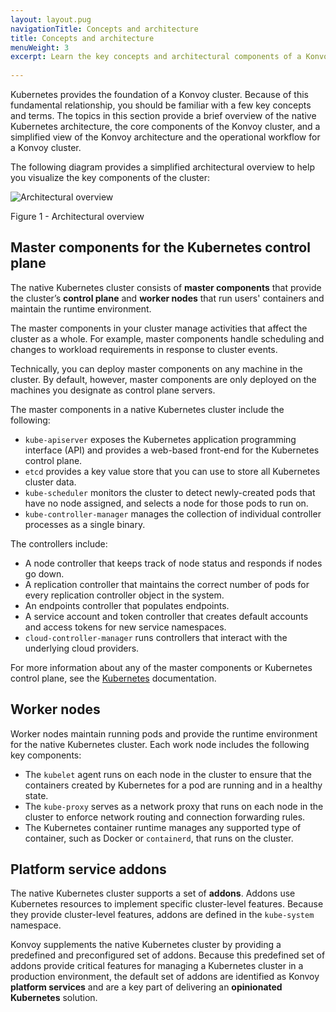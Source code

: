 ```yaml
---
layout: layout.pug
navigationTitle: Concepts and architecture
title: Concepts and architecture
menuWeight: 3
excerpt: Learn the key concepts and architectural components of a Konvoy cluster
 
---
```


Kubernetes provides the foundation of a Konvoy cluster.
Because of this fundamental relationship, you should be familiar with a few key concepts and terms.
The topics in this section provide a brief overview of the native Kubernetes architecture, the core components of the Konvoy cluster, and a simplified view of the Konvoy architecture and the operational workflow for a Konvoy cluster.

The following diagram provides a simplified architectural overview to help you visualize the key components of the cluster:

![Architectural overview](../img/Konvoy-arch-diagram.png)

Figure 1 - Architectural overview

## Master components for the Kubernetes control plane

The native Kubernetes cluster consists of **master components** that provide the cluster’s **control plane** and **worker nodes** that run users' containers and maintain the runtime environment.

The master components in your cluster manage activities that affect the cluster as a whole.
For example, master components handle scheduling and changes to workload requirements in response to cluster events.

Technically, you can deploy master components on any machine in the cluster.
By default, however, master components are only deployed on the machines you designate as control plane servers.

The master components in a native Kubernetes cluster include the following:

- `kube-apiserver` exposes the Kubernetes application programming interface (API) and provides a web-based front-end for the Kubernetes control plane.
- `etcd` provides a key value store that you can use to store all Kubernetes cluster data.
- `kube-scheduler` monitors the cluster to detect newly-created pods that have no node assigned, and selects a node for those pods to run on.
- `kube-controller-manager` manages the collection of individual controller processes as a single binary.

The controllers include:

- A node controller that keeps track of node status and responds if nodes go down.
- A replication controller that maintains the correct number of pods for every replication controller object in the system.
- An endpoints controller that populates endpoints.
- A service account and token controller that creates default accounts and access tokens for new service namespaces.
- `cloud-controller-manager` runs controllers that interact with the underlying cloud providers.

For more information about any of the master components or Kubernetes control plane, see the [Kubernetes][kubedoc] documentation.

## Worker nodes

Worker nodes maintain running pods and provide the runtime environment for the native Kubernetes cluster.
Each work node includes the following key components:

- The `kubelet` agent runs on each node in the cluster to ensure that the containers created by Kubernetes for a pod are running  and in a healthy state.
- The `kube-proxy` serves as a network proxy that runs on each node in the cluster to enforce network routing and connection forwarding rules.
- The Kubernetes container runtime manages any supported type of container, such as Docker or `containerd`, that runs on the cluster.

## Platform service addons

The native Kubernetes cluster supports a set of **addons**.
Addons use Kubernetes resources to implement specific cluster-level features.
Because they provide cluster-level features, addons are defined in the `kube-system` namespace.

Konvoy supplements the native Kubernetes cluster by providing a predefined and preconfigured set of addons.
Because this predefined set of addons provide critical features for managing a Kubernetes cluster in a production environment, the default set of addons are identified as Konvoy **platform services** and are a key part of delivering an **opinionated Kubernetes** solution.
<!--
## Basic operational workflow
-->
[kubedoc]:https://kubernetes.io/docs/concepts/overview/components/
